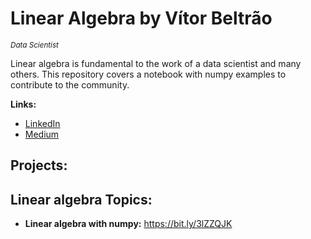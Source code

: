 # Linear Algebra by Vítor Beltrão
<sub>*Data Scientist*

Linear algebra is fundamental to the work of a data scientist and many others.
This repository covers a notebook with numpy examples to contribute to the community.

**Links:**
* [LinkedIn](https://www.linkedin.com/in/v%C3%ADtor-beltr%C3%A3o-56a912178/)
* [Medium](https://www.medium.com)


## Projects:

## Linear algebra Topics:
* **Linear algebra with numpy:** https://bit.ly/3lZZQJK


